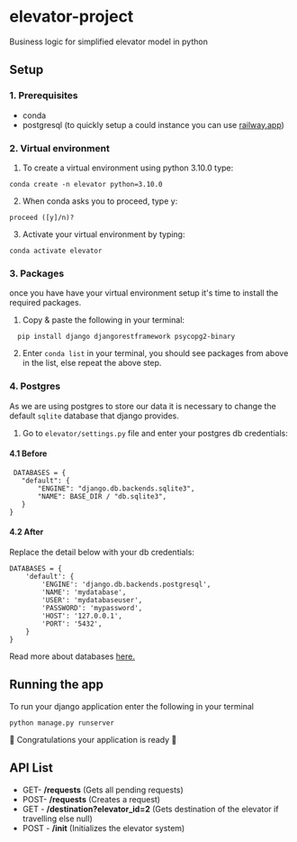 # elevator-project
Business logic for simplified elevator model in python

## Setup
### 1. Prerequisites
- conda 
- postgresql (to quickly setup a could instance you can use [railway.app](https://www.railway.app))

### 2. Virtual environment
1. To create a virtual environment using python 3.10.0 type:
```
conda create -n elevator python=3.10.0
```

2. When conda asks you to proceed, type y:
```
proceed ([y]/n)?
```

3. Activate your virtual environment by typing:
```
conda activate elevator
```

### 3. Packages
once you have have your virtual environment setup it's time to install the required packages. 

1. Copy & paste the following in your terminal:
```
  pip install django djangorestframework psycopg2-binary
```

2. Enter `conda list` in your terminal, you should see packages from above in the list, else repeat the above step.

### 4. Postgres
As we are using postgres to store our data it is necessary to change the default `sqlite` database that django provides.
1. Go to `elevator/settings.py` file and enter your postgres db credentials:

#### 4.1 Before
 ```
  DATABASES = {
    "default": {
        "ENGINE": "django.db.backends.sqlite3",
        "NAME": BASE_DIR / "db.sqlite3",
    }
} 
``` 
#### 4.2 After
Replace the detail below with your db credentials:
```
DATABASES = {
    'default': {
        'ENGINE': 'django.db.backends.postgresql',
        'NAME': 'mydatabase',
        'USER': 'mydatabaseuser',
        'PASSWORD': 'mypassword',
        'HOST': '127.0.0.1',
        'PORT': '5432',
    }
} 
```
Read more about databases [here.](https://docs.djangoproject.com/en/4.0/ref/settings/#databases)

## Running the app
To run your django application enter the following in your terminal
```
python manage.py runserver
```

🎉 Congratulations your application is ready 🎉


## API List
- GET- **/requests** (Gets all pending requests)
- POST- **/requests** (Creates a request)
- GET - **/destination?elevator_id=2** (Gets destination of the elevator if travelling else null)
- POST - **/init** (Initializes the elevator system)
